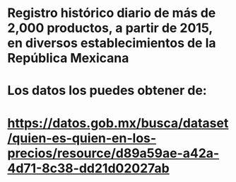 # Registro histórico diario de más de 2,000 productos, a partir de 2015, en diversos establecimientos de la República Mexicana

# Los datos los puedes obtener de:

# https://datos.gob.mx/busca/dataset/quien-es-quien-en-los-precios/resource/d89a59ae-a42a-4d71-8c38-dd21d02027ab

